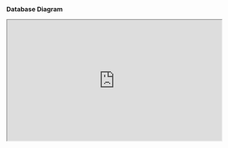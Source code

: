 ### Database Diagram
<iframe width="560" height="315" src='https://dbdiagram.io/e/667f01c49939893dae8fb4b3/667f01d69939893dae8fb5d0'> </iframe>